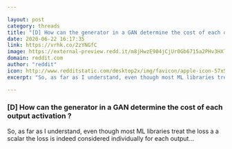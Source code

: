 ```yaml
---

layout: post
category: threads
title: "[D] How can the generator in a GAN determine the cost of each output activation ?"
date: 2020-06-22 16:17:35
link: https://vrhk.co/2zYNGfC
image: https://external-preview.redd.it/m8jHwzE904jCjUr0Gb6715a2PHv3HXlVTX5gFvTZoXw.jpg?width=316&height=165.445026178&auto=webp&crop=316:165.445026178,smart&s=a625ed6e30bfb359217cfd9a1f03a4187f27886f
domain: reddit.com
author: "reddit"
icon: http://www.redditstatic.com/desktop2x/img/favicon/apple-icon-57x57.png
excerpt: "So, as far as I understand, even though most ML libraries treat the loss a a scalar the loss is indeed considered individually for each output..."

---
```


### [D] How can the generator in a GAN determine the cost of each output activation ?

So, as far as I understand, even though most ML libraries treat the loss a a scalar the loss is indeed considered individually for each output...